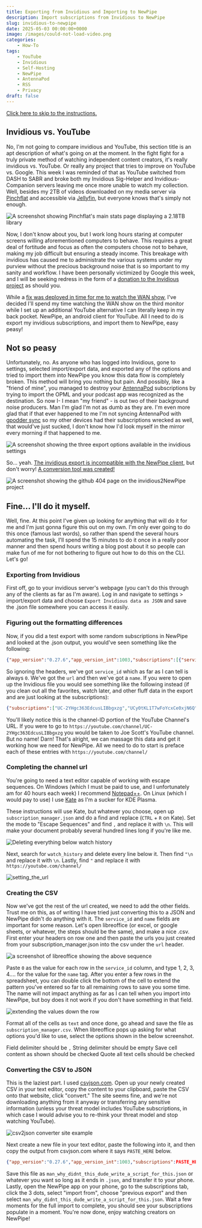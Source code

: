 ```yaml
---
title: Exporting from Invidious and Importing to NewPipe
description: Import subscriptions from Invidious to NewPipe
slug: invidious-to-newpipe
date: 2025-05-03 00:00:00+0000
image: /images/could-not-load-video.png
categories:
    - How-To
tags:
    - YouTube
    - Invidious
    - Self-Hosting
    - NewPipe
    - AntennaPod
    - RSS
    - Privacy
draft: false
---
```


[Click here to skip to the instructions.](#exporting-from-invidious)

## Invidious vs. YouTube

No, I'm not going to compare invidious and YouTube, this section title is an apt description of what's going on at the moment. In the fight fight for a truly private method of watching independent content creators, it's really invidious vs. YouTube. Or really any project that tries to improve on YouTube vs. Google. This week I was reminded of that as YouTube switched from DASH to SABR and broke both my Invidious Sig-Helper and Invidious-Companion servers leaving me once more unable to watch my collection. Well, besides my 2TB of videos downloaded on my media server via [Pinchflat](https://github.com/kieraneglin/pinchflat) and accessible via [Jellyfin](https://jellyfin.org/), but everyone knows that's simply not enough.

![A screenshot showing Pinchflat's main stats page displaying a 2.18TB library](/images/pinchflat_stats.png)

Now, I don't know about you, but I work long hours staring at computer screens willing aforementioned computers to behave. This requires a great deal of fortitude and focus as often the computers choose not to behave, making my job difficult but ensuring a steady income. This breakage with invidious has caused me to administrate the various systems under my purview without the precious background noise that is so important to my sanity and workflow. I have been personally victimized by Google this week, and I will be seeking redress in the form of a [donation to the Invidious project](https://invidious.io/donate/) as should you.

While a [fix was deployed in time for me to watch the WAN show](https://github.com/iv-org/invidious/issues/4251#issuecomment-2847807862), I've decided I'll spend my time watching the WAN show on the third monitor while I set up an additional YouTube alternative I can literally keep in my back pocket. NewPipe, an android client for YouTube. All I need to do is export my invidious subscriptions, and import them to NewPipe, easy peasy!

## Not so peasy

Unfortunately, no. As anyone who has logged into Invidious, gone to settings, selected import/export data, and exported any of the options and tried to import them into NewPipe you know this data flow is completely broken. This method will bring you nothing but pain. And possibly, like a "friend of mine", you managed to destroy your [AntennaPod](https://antennapod.org/) subscriptions by trying to import the OPML and your podcast app was recognized as the destination. So now I- I mean "my friend" - is out two of their background noise producers. Man I'm glad I'm not as dumb as they are. I'm even more glad that if that ever happened to me I'm not syncing AntennaPod with [gpodder sync](https://apps.nextcloud.com/apps/gpoddersync) so my other devices had their subscriptions wrecked as well, that would've just sucked, I don't know how I'd look myself in the mirror every morning if that happened to me.

![A screenshot showing the three export options available in the invidious settings](/images/invidious-export-options.png)

So... yeah. [The invidious export is incompatible with the NewPipe client](https://github.com/iv-org/invidious/issues/2991), but don't worry! [A conversion tool was created!](https://github.com/wheresalice/invidious2newpipe)

![A screenshot showing the github 404 page on the invidious2NewPipe project](/images/invidious2newpipe.png)

## Fine... I'll do it myself.

Well, fine. At this point I've given up looking for anything that will do it for me and I'm just gonna figure this out on my own. I'm only ever going to do this once (famous last words), so rather than spend the several hours automating the task, I'll spend the 15 minutes to do it once in a really poor manner and then spend hours writing a blog post about it so people can make fun of me for not bothering to figure out how to do this on the CLI. Let's go!

### Exporting from Invidious
First off, go to your invidious server's webpage (you can't do this through any of the clients as far as I'm aware). Log in and navigate to settings > import/export data and choose `Export Invidious data as JSON` and save the .json file somewhere you can access it easily.

### Figuring out the formatting differences

Now, if you did a test export with some random subscriptions in NewPipe and looked at the .json output, you would've seen something like the following:

```json
{"app_version":"0.27.6","app_version_int":1003,"subscriptions":[{"service_id":"0","url":"https://www.YouTube.com/channel/UC-2YHgc363EdcusLIBbgxzg","name":"Joe Scott"}]
```

So ignoring the headers, we've got `service_id` which as far as I can tell is always `0`. We've got the `url` and then we've got a `name`.  If you were to open up the Invidious file you would see something like the following instead (if you clean out all the favorites, watch later, and other fluff data in the export and are just looking at the subscriptions):

```json
{"subscriptions":["UC-2YHgc363EdcusLIBbgxzg","UCy0tKL1T7wFoYcxCe0xjN6Q","UC-nDNn0pKEyOGH5d0_ttqSA","UC0vBXGSyV14uvJ4hECDOl0Q","UC-SrCCzkGq0wmSAuRs7EBFg","UC-FHoOa_jNSZy3IFctMEq2w","UC-1TUi3OPc2jSVWLNM2ARwg","UC-nPM1_kSZf91ZGkcgy_95Q","UC06E4Y_-ybJgBUMtXx8uNNw"]}
```

You'll likely notice this is the channel-ID portion of the YouTube Channel's URL. If you were to go to `https://youtube.com/channel/UC-2YHgc363EdcusLIBbgxzg` you would be taken to Joe Scott's YouTube channel. But no name! Darn! That's alright, we can massage this data and get it working how we need for NewPipe. All we need to do to start is preface each of these entries with `https://youtube.com/channel/`

### Completing the channel url
You're going to need a text editor capable of working with escape sequences. On Windows (which I must be paid to use, and I unfortunately am for 40 hours each week) I recommend [Notepad++](https://notepad-plus-plus.org/). On Linux (which I would pay to use) I use [Kate](https://kate-editor.org/) as I'm a sucker for KDE Plasma.

These instructions will use Kate, but whatever you choose, open up `subscription_manager.json` and do a find and replace (`CTRL` + `R` on Kate). Set the mode to "Escape Sequences" and find `,` and replace it with `\n`. This will make your document probably several hundred lines long if you're like me.

![Deleting everything below watch history](/images/delete_below_watch.png)

Next, search for `watch_history` and delete every line below it. Then find `"\n` and replace it with `\n`. Lastly, find `"` and replace it with `https://youtube.com/channel/`

![setting_the_url](/images/setting_the_url.png)

### Creating the CSV

Now we've got the rest of the url created, we need to add the other fields. Trust me on this, as of writing I have tried just converting this to a JSON and NewPipe didn't do anything with it. The `service_id` and `name` fields are important for some reason. Let's open libreoffice (or excel, or google sheets, or whatever, the steps should be the same), and make a nice .csv. First enter your headers on row one and then paste the urls you just created from your subscription_manager.json into the csv under the `url` header.

![a screenshot of libreoffice showing the above sequence](/images/url_pasted.png)

Paste `0` as the value for each row in the `service_id` column, and type 1, 2, 3, 4.... for the value for the `name` tag. After you enter a few rows in the spreadsheet, you can double click the bottom of the cell to extend the pattern you've entered so far to all remaining rows to save you some time. The name will not impact anything as far as I can tell when you import into NewPipe, but boy does it not work if you don't have something in that field.

![extending the values down the row](/images/extend_libreoffice.png)

Format all of the cells as `text` and once done, go ahead and save the file as `subscription_manager.csv`. When libreoffice pops up asking for what options you'd like to use, select the options shown in the below screenshot. 

Field delimiter should be `,`
String delimiter should be empty
Save cell content as shown should be checked
Quote all text cells should be checked

### Converting the CSV to JSON

This is the laziest part. I used [csvjson.com](https://csvjson.com/csv2json). Open up your newly created CSV in your text editor, copy the content to your clipboard, paste the CSV onto that website, click "convert." The site seems fine, and we're not downloading anything from it anyway or transferring any sensitive information (unless your threat model includes YouTube subscriptions, in which case I would advise you to re-think your threat model and stop watching YouTube).

![csv2json converter site example](/images/csv2json.png)

Next create a new file in your text editor, paste the following into it, and then copy the output from csvjson.com where it says `PASTE_HERE` below.

```json
{"app_version":"0.27.6","app_version_int":1003,"subscriptions":PASTE_HERE}
```

Save this file as `man_why_didnt_this_dude_write_a_script_for_this.json` or whatever you want so long as it ends in `.json`, and transfer it to your phone. Lastly, open the NewPipe app on your phone, go to the subscriptions tab, click the 3 dots, select "import from", choose "previous export" and then select `man_why_didnt_this_dude_write_a_script_for_this.json`. Wait a few moments for the full import to complete, you should see your subscriptions populate in a moment. You're now done, enjoy watching creators on NewPipe!